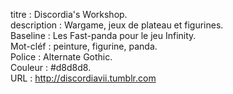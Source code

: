 titre : Discordia's Workshop.  
description : Wargame, jeux de plateau et figurines.  
Baseline : Les Fast-panda pour le jeu Infinity.  
Mot-cléf : peinture, figurine, panda.  
Police : Alternate Gothic.  
Couleur : #d8d8d8.  
URL : http://discordiavii.tumblr.com  
 